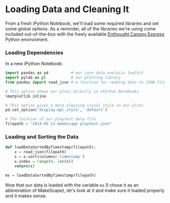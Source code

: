 # Loading Data and Cleaning It

From a fresh iPython Notebook, we'll load some required libraries and set some global options. As a reminder, all of the libraries we're using come included out-of-the-box with the freely available [Enthought Canopy Express](https://www.enthought.com/canopy-express/) Python environment.

### Loading Dependencies

In a new iPython Notebook:

```python
import pandas as pd          # our core data analysis toolkit
import pylab as pl           # our plotting library
from pandas import read_json # a function for reading data in JSON files

# This option shows our plots directly in iPython Notebooks
%matplotlib inline

# This option gives a more pleasing visual style to our plots
pd.set_option('display.mpl_style', 'default')

# The location of our playtest data file
filepath = "2014-05-13 makescape playtest.json"
```

### Loading and Sorting the Data

```python
def loadDataSortedByTimestamp(filepath):
    x = read_json(filepath)
    x = x.sort(columns='timestamp')
    x.index = range(0, len(x))
    return(x)

ms = loadDataSortedByTimestamp(filepath)
```

Now that our data is loaded with the variable `ms` (I chose it as an abbreviation of MakeScape), let's look at it and make sure it loaded properly and it makes sense.
